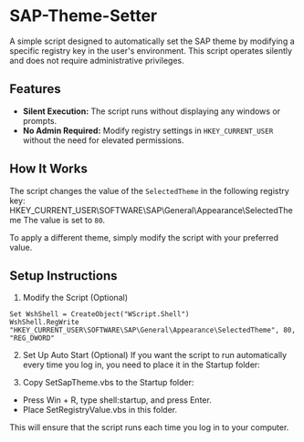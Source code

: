 # SAP-Theme-Setter
A simple script designed to automatically set the SAP theme by modifying a specific registry key in the user's environment. This script operates silently and does not require administrative privileges.

## Features

- **Silent Execution:** The script runs without displaying any windows or prompts.
- **No Admin Required:** Modify registry settings in `HKEY_CURRENT_USER` without the need for elevated permissions.

## How It Works

The script changes the value of the `SelectedTheme` in the following registry key: HKEY_CURRENT_USER\SOFTWARE\SAP\General\Appearance\SelectedTheme
The value is set to `80`.

To apply a different theme, simply modify the script with your preferred value.


## Setup Instructions
1. Modify the Script (Optional)
```vbscript
Set WshShell = CreateObject("WScript.Shell")
WshShell.RegWrite "HKEY_CURRENT_USER\SOFTWARE\SAP\General\Appearance\SelectedTheme", 80, "REG_DWORD"
```
2. Set Up Auto Start (Optional)
If you want the script to run automatically every time you log in, you need to place it in the Startup folder:

1. Copy SetSapTheme.vbs to the Startup folder:
- Press Win + R, type shell:startup, and press Enter.
- Place SetRegistryValue.vbs in this folder.

This will ensure that the script runs each time you log in to your computer.
